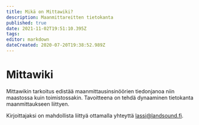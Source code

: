 ```yaml
---
title: Mikä on Mittawiki?
description: Maanmittareitten tietokanta
published: true
date: 2021-11-02T19:51:10.395Z
tags: 
editor: markdown
dateCreated: 2020-07-20T19:38:52.989Z
---
```


# Mittawiki
Mittawikin tarkoitus edistää maanmittausinsinöörien tiedonjanoa niin maastossa kuin toimistossakin. Tavoitteena on tehdä dynaaminen tietokanta maanmittaukseen liittyen.

Kirjoittajaksi on mahdollista liittyä ottamalla yhteyttä lassi@landsound.fi.